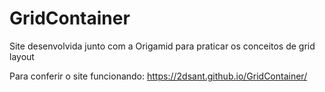 # GridContainer
Site desenvolvida junto com a Origamid para praticar os conceitos de grid layout

Para conferir o site funcionando: https://2dsant.github.io/GridContainer/
